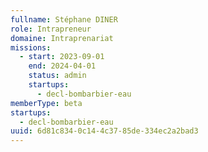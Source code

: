 ```yaml
---
fullname: Stéphane DINER
role: Intrapreneur
domaine: Intraprenariat
missions:
  - start: 2023-09-01
    end: 2024-04-01
    status: admin
    startups:
      - decl-bombarbier-eau
memberType: beta
startups:
  - decl-bombarbier-eau
uuid: 6d81c834-0c14-4c37-85de-334ec2a2bad3
---
```

